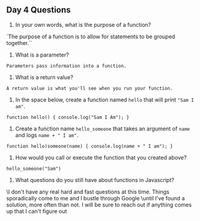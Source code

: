 ## Day 4 Questions

1. In your own words, what is the purpose of a function?

`The purpose of a function is to allow for statements to be grouped together.``

1. What is a parameter?

``Parameters pass information into a function.``

1. What is a return value?

``A return value is what you'll see when you run your function.``

1. In the space below, create a function named `hello` that will print `"Sam I am"`.

``function hello() {
  console.log("Sam I Am");
}``

1. Create a function name `hello_someone` that takes an argument of `name` and logs `name + " I am"`.

``function hello)someone(name) {
    console.log(name + " I am");
}``

1. How would you call or execute the function that you created above?

``hello_someone("Sam")``

1. What questions do you still have about functions in Javascript?

\\I don't have any real hard and fast questions at this time. Things sporadically come to me and I bustle through Google
\\until I've found a solution, more often than not. I will be sure to reach out if anything comes up that I can't figure out
